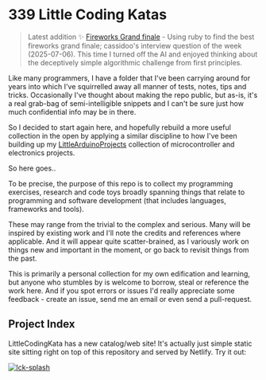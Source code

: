 # 339 Little Coding Katas

> Latest addition :sparkles: [Fireworks Grand finale](./ruby/grand-finale) - Using ruby to find the best fireworks grand finale; cassidoo's interview question of the week (2025-07-06). This time I turned off the AI and enjoyed thinking about the deceptively simple algorithmic challenge from first principles.

Like many programmers, I have a folder that I've been carrying around for years
into which I've squirrelled away all manner of tests, notes, tips and tricks. Occasionally I've thought about
making the repo public, but as-is, it's a real grab-bag of semi-intelligible snippets
and I can't be sure just how much confidential info may be in there.

So I decided to start again here, and hopefully rebuild a more useful collection in the open by
applying a similar discipline to how I've been building up my [LittleArduinoProjects](https://github.com/tardate/LittleArduinoProjects)
collection of microcontroller and electronics projects.

So here goes..

To be precise, the purpose of this repo is to collect my programming exercises, research and code toys
broadly spanning things that relate to programming and software development (that includes languages, frameworks and tools).

These may range from the trivial to the complex and serious. Many will be inspired by existing work and I'll note the credits
and references where applicable. And it will appear quite scatter-brained, as I variously work on things new and important in the moment,
or go back to revisit things from the past.

This is primarily a personal collection for my own edification and learning, but anyone who stumbles by is welcome to borrow, steal
or reference the work here. And if you spot errors or issues I'd really appreciate some feedback - create an issue, send me an email
or even send a pull-request.

## Project Index

LittleCodingKata has a new catalog/web site!
It's actually just simple static site sitting right on top of this repository and served by Netlify. Try it out:

[![lck-splash](./catalog/assets/images/lck-splash.png?raw=true)](https://codingkata.tardate.com/)
